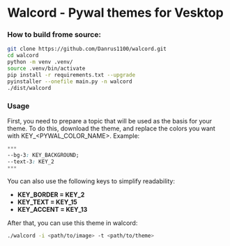 # Walcord - Pywal themes for Vesktop

### How to build frome source:
```bash
git clone https://github.com/Danrus1100/walcord.git
cd walcord
python -m venv .venv/
source .venv/bin/activate 
pip install -r requirements.txt --upgrade
pyinstaller --onefile main.py -n walcord
./dist/walcord
```
### Usage
First, you need to prepare a topic that will be used as the basis for your theme.
To do this, download the theme, and replace the colors you want with KEY_<PYWAL_COLOR_NAME>. Example:
```css
***
--bg-3: KEY_BACKGROUND;
--text-3: KEY_2
***
```
You can also use the following keys to simplify readability:
 - **KEY_BORDER = KEY_2**
 - **KEY_TEXT = KEY_15**
 - **KEY_ACCENT = KEY_13**

After that, you can use this theme in walcord:

```bash
./walcord -i <path/to/image> -t <path/to/theme>
```
